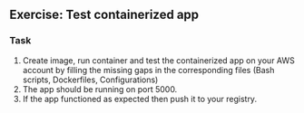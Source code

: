 ## Exercise: Test containerized app
### Task
1. Create image, run container and test the containerized app
on your AWS account by filling the missing gaps in 
the corresponding files (Bash scripts, Dockerfiles, Configurations) 
2. The app should be running on port 5000.
3. If the app functioned as expected then push it to your registry.